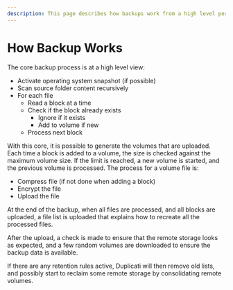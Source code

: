 ```yaml
---
description: This page describes how backups work from a high level perspective
---
```


# How Backup Works

The core backup process is at a high level view:

* Activate operating system snapshot (if possible)
* Scan source folder content recursively
* For each file
  * Read a block at a time
  * Check if the block already exists
    * Ignore if it exists
    * Add to volume if new
  * Process next block

With this core, it is possible to generate the volumes that are uploaded. Each time a block is added to a volume, the size is checked against the maximum volume size. If the limit is reached, a new volume is started, and the previous volume is processed. The process for a volume file is:

* Compress file (if not done when adding a block)
* Encrypt the file
* Upload the file

At the end of the backup, when all files are processed, and all blocks are uploaded, a file list is uploaded that explains how to recreate all the processed files.

After the upload, a check is made to ensure that the remote storage looks as expected, and a few random volumes are downloaded to ensure the backup data is available.

If there are any retention rules active, Duplicati will then remove old lists, and possibly start to reclaim some remote storage by consolidating remote volumes.

&#x20;
